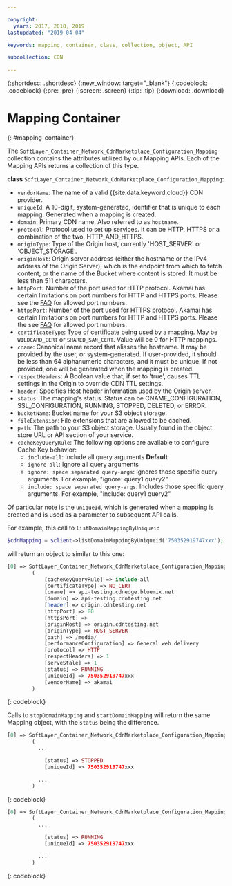 ```yaml
---

copyright:
  years: 2017, 2018, 2019
lastupdated: "2019-04-04"

keywords: mapping, container, class, collection, object, API

subcollection: CDN

---
```


{:shortdesc: .shortdesc}
{:new_window: target="_blank"}
{:codeblock: .codeblock}
{:pre: .pre}
{:screen: .screen}
{:tip: .tip}
{:download: .download}  

# Mapping Container
{: #mapping-container}

The `SoftLayer_Container_Network_CdnMarketplace_Configuration_Mapping` collection contains the attributes utilized by our Mapping APIs. Each of the Mapping APIs returns a collection of this type.

**class** `SoftLayer_Container_Network_CdnMarketplace_Configuration_Mapping`:

* `vendorName`: The name of a valid {{site.data.keyword.cloud}} CDN provider.
* `uniqueId`: A 10-digit, system-generated, identifier that is unique to each mapping. Generated when a mapping is created.
* `domain`: Primary CDN name. Also referred to as `hostname`.
* `protocol`: Protocol used to set up services. It can be HTTP, HTTPS or a combination of the two, HTTP_AND_HTTPS.
* `originType`: Type of the Origin host, currently 'HOST_SERVER' or 'OBJECT_STORAGE'.
* `originHost`: Origin server address (either the hostname or the IPv4 address of the Origin Server), which is the endpoint from which to fetch content, or the name of the Bucket where content is stored. It must be less than 511 characters.
* `httpPort`:  Number of the port used for HTTP protocol. Akamai has certain limitations on port numbers for HTTP and HTTPS ports. Please see the [FAQ](/docs/infrastructure/CDN?topic=CDN-faqs#are-there-any-restrictions-on-what-http-and-https-port-numbers-are-allowed-for-akamai-) for allowed port numbers.
* `httpsPort`:  Number of the port used for HTTPS protocol. Akamai has certain limitations on port numbers for HTTP and HTTPS ports. Please the see [FAQ](/docs/infrastructure/CDN?topic=CDN-faqs#are-there-any-restrictions-on-what-http-and-https-port-numbers-are-allowed-for-akamai-) for allowed port numbers.
* `certificateType`: Type of certificate being used by a mapping. May be `WILDCARD_CERT` or `SHARED_SAN_CERT`. Value will be 0 for HTTP mappings.
* `cname`: Canonical name record that aliases the hostname. It may be provided by the user, or system-generated. If user-provided, it should be less than 64 alphanumeric characters, and it must be unique. If not provided, one will be generated when the mapping is created.
* `respectHeaders`: A Boolean value that, if set to 'true', causes TTL settings in the Origin to override CDN TTL settings.
* `header`: Specifies Host header information used by the Origin server.
* `status`: The mapping's status. Status can be CNAME_CONFIGURATION, SSL_CONFIGURATION, RUNNING, STOPPED, DELETED, or ERROR.
* `bucketName`: Bucket name for your S3 object storage.
* `fileExtension`: File extensions that are allowed to be cached.
* `path`: The path to your S3 object storage. Usually found in the object store URL or API section of your service.
* `cacheKeyQueryRule`: The following options are available to configure Cache Key behavior:
  * `include-all`: Include all query arguments **Default**
  * `ignore-all`: Ignore all query arguments
  * `ignore: space separated query-args`: Ignores those specific query arguments. For example, "ignore: query1 query2"
  * `include: space separated query-args`: Includes those specific query arguments. For example, "include: query1 query2"

Of particular note is the `uniqueId`, which is generated when a mapping is created and is used as a parameter to subsequent API calls.

For example, this call to `listDomainMappingByUniqueid`  
```php  
$cdnMapping = $client->listDomainMappingByUniqueid('750352919747xxx');  
```

will return an object to similar to this one:

```php  
[0] => SoftLayer_Container_Network_CdnMarketplace_Configuration_Mapping Object
        (
            [cacheKeyQueryRule] => include-all
            [certificateType] => NO_CERT
            [cname] => api-testing.cdnedge.bluemix.net
            [domain] => api-testing.cdntesting.net
            [header] => origin.cdntesting.net
            [httpPort] => 80
            [httpsPort] =>
            [originHost] => origin.cdntesting.net
            [originType] => HOST_SERVER
            [path] => /media/
            [performanceConfiguration] => General web delivery
            [protocol] => HTTP
            [respectHeaders] => 1
            [serveStale] => 1
            [status] => RUNNING
            [uniqueId] => 750352919747xxx
            [vendorName] => akamai
        )

```
{: codeblock}

Calls to `stopDomainMapping` and `startDomainMapping` will return the same Mapping object, with the `status` being the difference.

```php  
[0] => SoftLayer_Container_Network_CdnMarketplace_Configuration_Mapping Object
        (
          ...

            [status] => STOPPED
            [uniqueId] => 750352919747xxx

          ...
        )

```
{: codeblock}

```php  
[0] => SoftLayer_Container_Network_CdnMarketplace_Configuration_Mapping Object
        (
          ...

            [status] => RUNNING
            [uniqueId] => 750352919747xxx

          ...
        )

```
{: codeblock}

